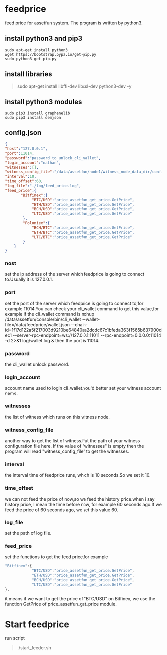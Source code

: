 # feedprice
feed price for assetfun system. The program is written by python3.

## install python3 and pip3
```
sudo apt-get install python3
wget https://bootstrap.pypa.io/get-pip.py
sudo python3 get-pip.py
```

## install libraries
>sudo apt-get install libffi-dev libssl-dev python3-dev -y

## install python3 modules
```
sudo pip3 install graphenelib
sudo pip3 install demjson
```


## config.json
```json
{ 
"host":"127.0.0.1", 
"port":11014,
"password":"password_to_unlock_cli_wallet",
"login_account":"nathan",
"witnesses":[],
"witness_config_file":"/data/assetfun/node1/witness_node_data_dir/config.ini",
"interval":10,
"time_offset":60,
"log_file":"./log/feed_price.log",
"feed_price":{
       "Bitfinex":{
            "BTC/USD":"price_assetfun_get_price.GetPrice",
            "ETH/USD":"price_assetfun_get_price.GetPrice",
            "BCH/USD":"price_assetfun_get_price.GetPrice",
            "LTC/USD":"price_assetfun_get_price.GetPrice"
        },
        "Poloniex":{
            "BCH/BTC":"price_assetfun_get_price.GetPrice",
            "ETH/BTC":"price_assetfun_get_price.GetPrice",
            "LTC/BTC":"price_assetfun_get_price.GetPrice"
        } 
    }   
}
```

### host
set the ip address of the server which feedprice is going to connect to.Usually it is 127.0.0.1.

### port
set the port of the server which feedprice is going to connect to,for example 11014.You can check your cli_wallet command to get this value,for example if the cli_wallet command is 
nohup /data/assetfun/console/bin/cli_wallet --wallet-file=/data/feedprice/wallet.json --chain-id=1f17d122a5f217003d9210be64840aa2dcdc67c1bfeda363f1565b637900dec1 --server-rpc-endpoint=ws://127.0.0.1:11011 --rpc-endpoint=0.0.0.0:11014 -d 2>&1  log/wallet.log &
then the port is 11014.

### password
the cli_wallet unlock password.

### login_account
account name used to login cli_wallet.you'd better set your witness account name.

### witnesses
the list of witness which runs on this witness node.

### witness_config_file
another way to get the list of witness.Put the path of your witness configuration file here.
If the value of "witnesses" is empty then the program will read "witness_config_file" to get the witnesses.

### interval
the interval time of feedprice runs, which is 10 seconds.So we set it 10.

### time_offset
we can not feed the price of now,so we feed the history price.when i say history price, I mean the time before now, for example 60 seconds ago.If we feed the price of 60 seconds ago, we set this value 60.

### log_file
set the path of log file.

### feed_price
set the functions to get the feed price.for example
```javascript
"Bitfinex":{
            "BTC/USD":"price_assetfun_get_price.GetPrice",
            "ETH/USD":"price_assetfun_get_price.GetPrice",
            "BCH/USD":"price_assetfun_get_price.GetPrice",
            "LTC/USD":"price_assetfun_get_price.GetPrice"
},
```
it means if we want to get the price of "BTC/USD" on Bitfinex, we use the function GetPrice of price_assetfun_get_price module.

# Start feedprice
run script
> ./start_feeder.sh